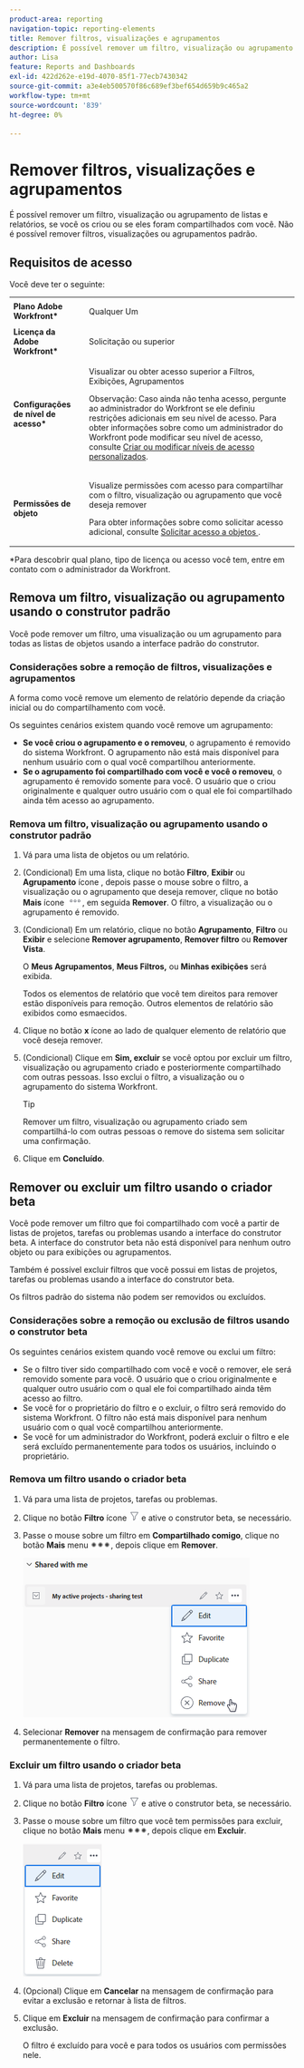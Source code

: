 ```yaml
---
product-area: reporting
navigation-topic: reporting-elements
title: Remover filtros, visualizações e agrupamentos
description: É possível remover um filtro, visualização ou agrupamento de listas e relatórios, se você os criou ou se eles foram compartilhados com você. Não é possível remover filtros, visualizações ou agrupamentos padrão.
author: Lisa
feature: Reports and Dashboards
exl-id: 422d262e-e19d-4070-85f1-77ecb7430342
source-git-commit: a3e4eb500570f86c689ef3bef654d659b9c465a2
workflow-type: tm+mt
source-wordcount: '839'
ht-degree: 0%

---
```


# Remover filtros, visualizações e agrupamentos

É possível remover um filtro, visualização ou agrupamento de listas e relatórios, se você os criou ou se eles foram compartilhados com você. Não é possível remover filtros, visualizações ou agrupamentos padrão.

## Requisitos de acesso

Você deve ter o seguinte:

<table style="table-layout:auto"> 
 <col> 
 </col> 
 <col> 
 </col> 
 <tbody> 
  <tr> 
   <td role="rowheader"><strong>Plano Adobe Workfront*</strong></td> 
   <td> <p>Qualquer Um </p> </td> 
  </tr> 
  <tr> 
   <td role="rowheader"><strong>Licença da Adobe Workfront*</strong></td> 
   <td> <p>Solicitação ou superior</p> </td> 
  </tr> 
  <tr> 
   <td role="rowheader"><strong>Configurações de nível de acesso*</strong></td> 
   <td> <p>Visualizar ou obter acesso superior a Filtros, Exibições, Agrupamentos</p> <p>Observação: Caso ainda não tenha acesso, pergunte ao administrador do Workfront se ele definiu restrições adicionais em seu nível de acesso. Para obter informações sobre como um administrador do Workfront pode modificar seu nível de acesso, consulte <a href="../../../administration-and-setup/add-users/configure-and-grant-access/create-modify-access-levels.md" class="MCXref xref">Criar ou modificar níveis de acesso personalizados</a>.</p> </td> 
  </tr> 
  <tr> 
   <td role="rowheader"><strong>Permissões de objeto</strong></td> 
   <td> <p>Visualize permissões com acesso para compartilhar com o filtro, visualização ou agrupamento que você deseja remover</p> <p>Para obter informações sobre como solicitar acesso adicional, consulte <a href="../../../workfront-basics/grant-and-request-access-to-objects/request-access.md" class="MCXref xref">Solicitar acesso a objetos </a>.</p> </td> 
  </tr> 
 </tbody> 
</table>

&#42;Para descobrir qual plano, tipo de licença ou acesso você tem, entre em contato com o administrador da Workfront.

## Remova um filtro, visualização ou agrupamento usando o construtor padrão

Você pode remover um filtro, uma visualização ou um agrupamento para todas as listas de objetos usando a interface padrão do construtor.

### Considerações sobre a remoção de filtros, visualizações e agrupamentos

A forma como você remove um elemento de relatório depende da criação inicial ou do compartilhamento com você.

Os seguintes cenários existem quando você remove um agrupamento:

* **Se você criou o agrupamento e o removeu**, o agrupamento é removido do sistema Workfront. O agrupamento não está mais disponível para nenhum usuário com o qual você compartilhou anteriormente.
* **Se o agrupamento foi compartilhado com você e você o removeu**, o agrupamento é removido somente para você. O usuário que o criou originalmente e qualquer outro usuário com o qual ele foi compartilhado ainda têm acesso ao agrupamento.

### Remova um filtro, visualização ou agrupamento usando o construtor padrão

1. Vá para uma lista de objetos ou um relatório.
1. (Condicional) Em uma lista, clique no botão **Filtro**, **Exibir** ou **Agrupamento** ícone , depois passe o mouse sobre o filtro, a visualização ou o agrupamento que deseja remover, clique no botão **Mais** ícone ![](assets/more-icon.png), em seguida **Remover**. O filtro, a visualização ou o agrupamento é removido.
1. (Condicional) Em um relatório, clique no botão **Agrupamento**, **Filtro** ou **Exibir** e selecione **Remover agrupamento**, **Remover filtro** ou **Remover Vista**.

   O **Meus Agrupamentos**, **Meus Filtros,** ou **Minhas exibições** será exibida.

   Todos os elementos de relatório que você tem direitos para remover estão disponíveis para remoção. Outros elementos de relatório são exibidos como esmaecidos.

1. Clique no botão **x** ícone ao lado de qualquer elemento de relatório que você deseja remover.
1. (Condicional) Clique em **Sim, excluir** se você optou por excluir um filtro, visualização ou agrupamento criado e posteriormente compartilhado com outras pessoas. Isso exclui o filtro, a visualização ou o agrupamento do sistema Workfront.

   >[!TIP]
   >
   >Remover um filtro, visualização ou agrupamento criado sem compartilhá-lo com outras pessoas o remove do sistema sem solicitar uma confirmação.

1. Clique em **Concluído**.

## Remover ou excluir um filtro usando o criador beta

Você pode remover um filtro que foi compartilhado com você a partir de listas de projetos, tarefas ou problemas usando a interface do construtor beta. A interface do construtor beta não está disponível para nenhum outro objeto ou para exibições ou agrupamentos.

Também é possível excluir filtros que você possui em listas de projetos, tarefas ou problemas usando a interface do construtor beta.

Os filtros padrão do sistema não podem ser removidos ou excluídos.

### Considerações sobre a remoção ou exclusão de filtros usando o construtor beta

Os seguintes cenários existem quando você remove ou exclui um filtro:

* Se o filtro tiver sido compartilhado com você e você o remover, ele será removido somente para você. O usuário que o criou originalmente e qualquer outro usuário com o qual ele foi compartilhado ainda têm acesso ao filtro.
* Se você for o proprietário do filtro e o excluir, o filtro será removido do sistema Workfront. O filtro não está mais disponível para nenhum usuário com o qual você compartilhou anteriormente.
* Se você for um administrador do Workfront, poderá excluir o filtro e ele será excluído permanentemente para todos os usuários, incluindo o proprietário.

### Remova um filtro usando o criador beta

1. Vá para uma lista de projetos, tarefas ou problemas.
1. Clique no botão **Filtro** ícone ![Ícone Filtro](assets/filter-nwepng.png) e ative o construtor beta, se necessário.
1. Passe o mouse sobre um filtro em **Compartilhado comigo**, clique no botão **Mais** menu ![Ícone Mais](assets/more-icon-spectrum.png), depois clique em **Remover**.

   ![Remover filtro](assets/new-filters-more-menu-remove-filter.png)

1. Selecionar **Remover** na mensagem de confirmação para remover permanentemente o filtro.

### Excluir um filtro usando o criador beta

1. Vá para uma lista de projetos, tarefas ou problemas.
1. Clique no botão **Filtro** ícone ![Ícone Filtro](assets/filter-nwepng.png) e ative o construtor beta, se necessário.
1. Passe o mouse sobre um filtro que você tem permissões para excluir, clique no botão **Mais** menu ![Ícone Mais](assets/more-icon-spectrum.png), depois clique em **Excluir**.

   ![Excluir Filtro](assets/new-filters-more-menu-options-with-delete.png)

1. (Opcional) Clique em **Cancelar** na mensagem de confirmação para evitar a exclusão e retornar à lista de filtros.
1. Clique em **Excluir** na mensagem de confirmação para confirmar a exclusão.

   O filtro é excluído para você e para todos os usuários com permissões nele.

